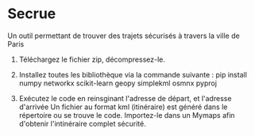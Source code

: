 # Secrue
Un outil permettant de trouver des trajets sécurisés à travers la ville de Paris

1) Téléchargez le fichier zip, décompressez-le.
2) Installez toutes les bibliothèque via la commande suivante : 
pip install numpy networkx scikit-learn geopy simplekml osmnx pyproj

3) Exécutez le code en reinsginant l'adresse de départ, et l'adresse d'arrivée
Un fichier au format kml (itinéraire) est généré dans le répertoire ou se trouve le code. Importez-le dans un Mymaps afin d'obtenir l'intinéraire complet sécurité.
